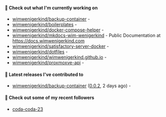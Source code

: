 #### 🌱 Check out what I'm currently working on

- [wimwenigerkind/backup-container](https://github.com/wimwenigerkind/backup-container) - 
- [wimwenigerkind/boilerplates](https://github.com/wimwenigerkind/boilerplates) - 
- [wimwenigerkind/docker-compose-helper](https://github.com/wimwenigerkind/docker-compose-helper) - 
- [wimwenigerkind/mkdocs-wim-wenigerkind](https://github.com/wimwenigerkind/mkdocs-wim-wenigerkind) - Public Documentation at https://docs.wimwenigerkind.com
- [wimwenigerkind/satisfactory-server-docker](https://github.com/wimwenigerkind/satisfactory-server-docker) - 
- [wimwenigerkind/dotfiles](https://github.com/wimwenigerkind/dotfiles) - 
- [wimwenigerkind/wimwenigerkind.github.io](https://github.com/wimwenigerkind/wimwenigerkind.github.io) - 
- [wimwenigerkind/proxmoxve-api](https://github.com/wimwenigerkind/proxmoxve-api) - 

#### 🔭 Latest releases I've contributed to

- [wimwenigerkind/backup-container](https://github.com/wimwenigerkind/backup-container) ([0.0.2](https://github.com/wimwenigerkind/backup-container/releases/tag/0.0.2), 2 days ago) - 

#### 👯 Check out some of my recent followers

- [coda-coda-23](https://github.com/coda-coda-23)
